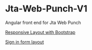 # Jta-Web-Punch-V1
Angular front end for Jta Web Punch

<a href="https://tomastrajan.medium.com/how-to-build-responsive-layouts-with-bootstrap-4-and-angular-6-cfbb108d797b">Responsive Layout with Bootstrap</a>

<a href="https://mdbootstrap.com/docs/standard/extended/login/#docsTabsOverview">Sign in form layout</a>